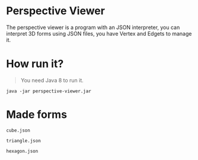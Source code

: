 # Perspective Viewer

The perspective viewer is a program with an JSON interpreter, you can interpret 3D forms
using JSON files, you have Vertex and Edgets to manage it.

# How run it?
> You need Java 8 to run it.

``
java -jar perspective-viewer.jar
``

# Made forms
``
cube.json
``

``
triangle.json
``

``
hexagon.json
``
